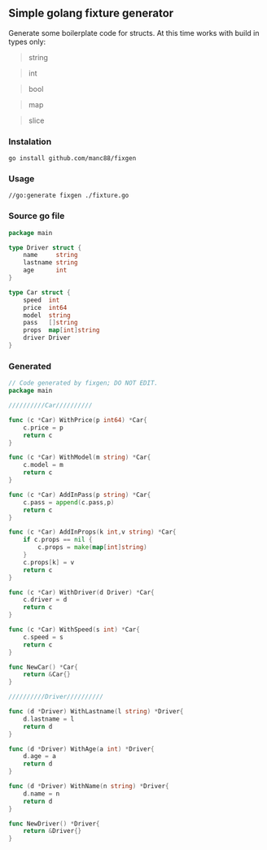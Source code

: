 ## Simple golang fixture generator

Generate some boilerplate code for structs.
At this time works with build in types only:
>string

>int

>bool

>map

>slice

### Instalation

```
go install github.com/manc88/fixgen
```
### Usage

```
//go:generate fixgen ./fixture.go
```

### Source go file

```go
package main

type Driver struct {
	name     string
	lastname string
	age      int
}

type Car struct {
	speed  int
	price  int64
	model  string
	pass   []string
	props  map[int]string
	driver Driver
}

```

### Generated

```go
// Code generated by fixgen; DO NOT EDIT.
package main

//////////Car//////////

func (c *Car) WithPrice(p int64) *Car{
	c.price = p
	return c
}

func (c *Car) WithModel(m string) *Car{
	c.model = m
	return c
}

func (c *Car) AddInPass(p string) *Car{
	c.pass = append(c.pass,p)
	return c
}

func (c *Car) AddInProps(k int,v string) *Car{
	if c.props == nil {
		c.props = make(map[int]string)
	}
	c.props[k] = v
	return c
}

func (c *Car) WithDriver(d Driver) *Car{
	c.driver = d
	return c
}

func (c *Car) WithSpeed(s int) *Car{
	c.speed = s
	return c
}

func NewCar() *Car{
	return &Car{}
}

//////////Driver//////////

func (d *Driver) WithLastname(l string) *Driver{
	d.lastname = l
	return d
}

func (d *Driver) WithAge(a int) *Driver{
	d.age = a
	return d
}

func (d *Driver) WithName(n string) *Driver{
	d.name = n
	return d
}

func NewDriver() *Driver{
	return &Driver{}
}
```